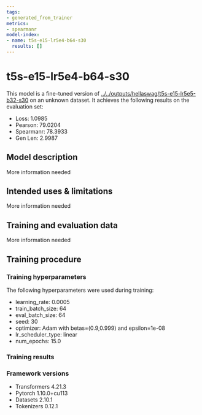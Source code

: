 ```yaml
---
tags:
- generated_from_trainer
metrics:
- spearmanr
model-index:
- name: t5s-e15-lr5e4-b64-s30
  results: []
---
```


<!-- This model card has been generated automatically according to the information the Trainer had access to. You
should probably proofread and complete it, then remove this comment. -->

# t5s-e15-lr5e4-b64-s30

This model is a fine-tuned version of [../../outputs/hellaswag/t5s-e15-lr5e5-b32-s30](https://huggingface.co/../../outputs/hellaswag/t5s-e15-lr5e5-b32-s30) on an unknown dataset.
It achieves the following results on the evaluation set:
- Loss: 1.0985
- Pearson: 79.0204
- Spearmanr: 78.3933
- Gen Len: 2.9987

## Model description

More information needed

## Intended uses & limitations

More information needed

## Training and evaluation data

More information needed

## Training procedure

### Training hyperparameters

The following hyperparameters were used during training:
- learning_rate: 0.0005
- train_batch_size: 64
- eval_batch_size: 64
- seed: 30
- optimizer: Adam with betas=(0.9,0.999) and epsilon=1e-08
- lr_scheduler_type: linear
- num_epochs: 15.0

### Training results



### Framework versions

- Transformers 4.21.3
- Pytorch 1.10.0+cu113
- Datasets 2.10.1
- Tokenizers 0.12.1
